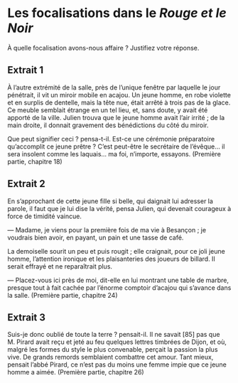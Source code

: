 # Les focalisations dans le *Rouge et le Noir*

À quelle focalisation avons-nous affaire ? Justifiez votre réponse.

## Extrait 1

À l’autre extrémité de la salle, près de l’unique fenêtre par laquelle le jour pénétrait, il vit un miroir mobile en acajou. Un jeune homme, en robe violette et en surplis de dentelle, mais la tête nue, était arrêté à trois pas de la glace. Ce meuble semblait étrange en un tel lieu, et, sans doute, y avait été apporté de la ville. Julien trouva que le jeune homme avait l’air irrité ; de la main droite, il donnait gravement des bénédictions du côté du miroir.

Que peut signifier ceci ? pensa-t-il. Est-ce une cérémonie préparatoire qu’accomplit ce jeune prêtre ? C’est peut-être le secrétaire de l’évêque… il sera insolent comme les laquais… ma foi, n’importe, essayons. (Première partie, chapitre 18)

## Extrait 2

En s’approchant de cette jeune fille si belle, qui daignait lui adresser la parole, il faut que je lui dise la vérité, pensa Julien, qui devenait courageux à force de timidité vaincue.

— Madame, je viens pour la première fois de ma vie à Besançon ; je voudrais bien avoir, en payant, un pain et une tasse de café.

La demoiselle sourit un peu et puis rougit ; elle craignait, pour ce joli jeune homme, l’attention ironique et les plaisanteries des joueurs de billard. Il serait effrayé et ne reparaîtrait plus.

— Placez-vous ici près de moi, dit-elle en lui montrant une table de marbre, presque tout à fait cachée par l’énorme comptoir d’acajou qui s’avance dans la salle. (Première partie, chapitre 24)

## Extrait 3

Suis-je donc oublié de toute la terre ? pensait-il. Il ne savait [85] pas que M. Pirard avait reçu et jeté au feu quelques lettres timbrées de Dijon, et où, malgré les formes du style le plus convenable, perçait la passion la plus vive. De grands remords semblaient combattre cet amour. Tant mieux, pensait l’abbé Pirard, ce n’est pas du moins une femme impie que ce jeune homme a aimée. (Première partie, chapitre 26)
